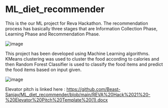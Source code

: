 # ML_diet_recommender
This is the our ML project for Reva Hackathon. 
The recommendation process has basically three stages that are Information Collection Phase, Learning Phase and Recommendation Phase.

![image](https://user-images.githubusercontent.com/78315217/141614904-68a3b6bb-af39-4f79-8934-2db25d940148.png)

This project has been developed using Machine Learning algorithms. KMeans clustering was used to cluster the food according to calories and then Random Forest Classifier is used to classify the food items and predict the food items based on input given.

![image](https://user-images.githubusercontent.com/78315217/141615001-08af8f80-ef2a-4f97-bf9b-02d6e052537d.png)



Elevator pitch is linked here : https://github.com/Beast-Sanjay/ML_diet_recommender/blob/main/REVA%20Hack%2021%20-%20Elevator%20Pitch%20Template%20(1).docx
